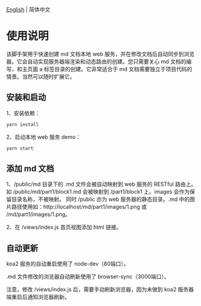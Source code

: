 [English](/blob/master/README.md) | 简体中文

# 使用说明

该脚手架用于快速创建 md 文档本地 web 服务，并在修改文档后自动同步到浏览器。它会自动实现服务器端渲染和动态路由的创建。您只需要关心 md 文档的编写，和主页面 a 标签目录的创建。它非常适合于 md 文档需要独立于项目代码的情景。当然可以随时扩展它。

## 安装和启动

1、安装依赖：
```bash
yarn install
```
2、启动本地 web 服务 demo：
```bash
yarn start
```

## 添加 md 文档

1、/public/md 目录下的 .md 文件会被自动映射到 web 服务的 RESTful 路由上。如 /public/md/part1/block1.md 会被映射到 /part1/block1 上。images 会作为保留目录名称，不被映射。
同时 /public 亦为 web 服务器的静态目录。.md 中的图片路径使用如：http://localhost/md/part1/images/1.png 或 /md/part1/images/1.png。

2、在 /views/index.js 首页视图添加 html 链接。

## 自动更新

koa2 服务的自动重启使用了 node-dev（80端口）。

.md 文件修改的浏览器自动刷新使用了 browser-sync（3000端口）。

注意，修改 /views/index.js 后，需要手动刷新浏览器，因为未做到 koa2 服务器端重启后通知浏览器刷新。
